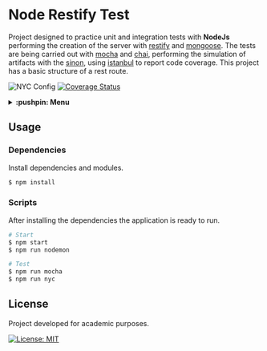 # Node Restify Test
Project designed to practice unit and integration tests with **NodeJs** performing the creation of the server with [restify](https://github.com/restify/node-restify) and [mongoose](https://github.com/automattic/mongoose). The tests are being carried out with [mocha](https://github.com/mochajs/mocha) and [chai](https://github.com/chaijs/chai), performing the simulation of artifacts with the [sinon](https://github.com/sinonjs/sinon), using [istanbul](https://github.com/istanbuljs/nyc) to report code coverage. This project has a basic structure of a rest route.

![NYC Config](https://img.shields.io/nycrc/guiigos/node-restify-test?config=.nycrc.json)
[![Coverage Status](https://coveralls.io/repos/github/guiigos/node-restify-test/badge.svg)](https://coveralls.io/github/guiigos/node-restify-test)

<details>
  <summary>
    <strong>:pushpin: Menu</strong>
  </summary>
  <br>
  
> - [_**Usage**_](#usage)
>   - [_Dependencies_](#dependencies)
>   - [_Scripts_](#scripts)
> - [_**License**_](#license)
  
</details>

## Usage
### Dependencies
Install dependencies and modules.

```bash
$ npm install
```

### Scripts
After installing the dependencies the application is ready to run.

```bash
# Start
$ npm start
$ npm run nodemon
```

```bash
# Test
$ npm run mocha
$ npm run nyc
```

## License
Project developed for academic purposes.

[![License: MIT](https://img.shields.io/github/license/guiigos/node-restify-test)](./LICENSE)
